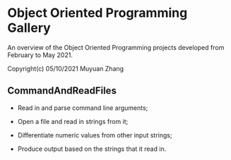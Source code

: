 Object Oriented Programming Gallery
===================================

An overview of the Object Oriented Programming projects developed from February to May 2021.

Copyright(c) 05/10/2021 Muyuan Zhang

## CommandAndReadFiles

* Read in and parse command line arguments;

* Open a file and read in strings from it;

* Differentiate numeric values from other input strings;

* Produce output based on the strings that it read in.
